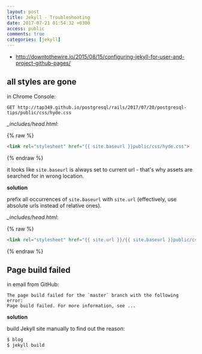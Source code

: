 ```yaml
---
layout: post
title: Jekyll - Troubleshooting
date: 2017-07-21 01:54:32 +0300
access: public
comments: true
categories: [jekyll]
---
```


<!-- more -->

- <http://downtothewire.io/2015/08/15/configuring-jekyll-for-user-and-project-github-pages/>

all styles are gone
-------------------

in Chrome Console:

```
GET http://tap349.github.io/postgresql/rails/2017/07/20/postgresql-tips/public/css/hyde.css
```

_\_includes/head.html_:

{% raw %}
```html
<link rel="stylesheet" href="{{ site.baseurl }}public/css/hyde.css">
```
{% endraw %}

it looks like `site.baseurl` is always set to current url - that's why
assets are searched for in wrong location.

**solution**

prefix all occurrences of `site.baseurl` with `site.url`
(effectively, use absolute urls instead of relative ones).

_\_includes/head.html_:

{% raw %}
```html
<link rel="stylesheet" href="{{ site.url }}/{{ site.baseurl }}public/css/hyde.css">
```
{% endraw %}

Page build failed
-----------------

in email from GitHub:

```
The page build failed for the `master` branch with the following error:
Page build failed. For more information, see ...
```

**solution**

build Jekyll site manually to find out the reason:

```sh
$ blog
$ jekyll build
```

